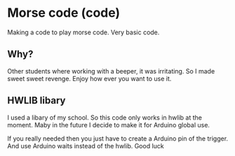 # Morse code (code)
Making a code to play morse code. Very basic code.


## Why?
Other students where working with a beeper, it was irritating. So I made sweet sweet revenge. Enjoy how ever you want to use it.


## HWLIB libary
I used a libary of my school. So this code only works in hwlib at the moment. Maby in the future I decide to make it for Arduino global use.

If you really needed then you just have to create a Arduino pin of the trigger. And use Arduino waits instead of the hwlib. Good luck
